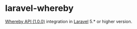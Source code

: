 # laravel-whereby
[Whereby API (1.0.0)](https://whereby.dev/http-api/) integration in [Laravel](https://laravel.com/docs/) 5.* or higher version.
